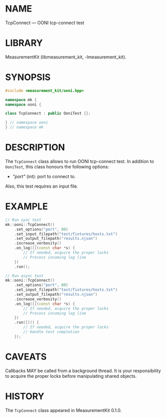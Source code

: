 # NAME
TcpConnect &mdash; OONI tcp-connect test

# LIBRARY
MeasurementKit (libmeasurement_kit, -lmeasurement_kit).

# SYNOPSIS
```C++
#include <measurement_kit/ooni.hpp>

namespace mk {
namespace ooni {

class TcpConnect : public OoniTest {};

} // namespace ooni
} // namespace mk
```

# DESCRIPTION

The `TcpConnect` class allows to run OONI tcp-connect test. In addition
to `OoniTest`, this class honours the following options:

- *"port"* (int): port to connect to.

Also, this test requires an input file.

# EXAMPLE

```C++
// Run sync test
mk::ooni::TcpConnect()
    .set_options("port", 80)
    .set_input_filepath("test/fixtures/hosts.txt")
    .set_output_filepath("results.njson")
    .increase_verbosity()
    .on_log([](const char *s) {
        // If needed, acquire the proper locks
        // Process incoming log line
    })
    .run();

// Run async test
mk::ooni::TcpConnect()
    .set_options("port", 80)
    .set_input_filepath("test/fixtures/hosts.txt")
    .set_output_filepath("results.njson")
    .increase_verbosity()
    .on_log([](const char *s) {
        // If needed, acquire the proper locks
        // Process incoming log line
    })
    .run([]() {
        // If needed, acquire the proper locks
        // Handle test completion
    });

```

# CAVEATS

Callbacks MAY be called from a background thread. It is your responsibility
to acquire the proper locks before manipulating shared objects.

# HISTORY

The `TcpConnect` class appeared in MeasurementKit 0.1.0.
